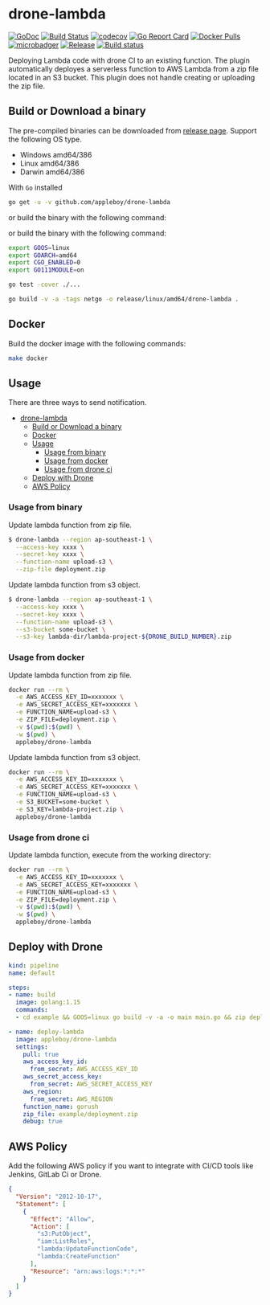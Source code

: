 # drone-lambda

[![GoDoc](https://godoc.org/github.com/appleboy/drone-lambda?status.svg)](https://godoc.org/github.com/appleboy/drone-lambda)
[![Build Status](https://cloud.drone.io/api/badges/appleboy/drone-lambda/status.svg)](https://cloud.drone.io/appleboy/drone-lambda)
[![codecov](https://codecov.io/gh/appleboy/drone-lambda/branch/master/graph/badge.svg)](https://codecov.io/gh/appleboy/drone-lambda)
[![Go Report Card](https://goreportcard.com/badge/github.com/appleboy/drone-lambda)](https://goreportcard.com/report/github.com/appleboy/drone-lambda)
[![Docker Pulls](https://img.shields.io/docker/pulls/appleboy/drone-lambda.svg)](https://hub.docker.com/r/appleboy/drone-lambda/)
[![microbadger](https://images.microbadger.com/badges/image/appleboy/drone-lambda.svg)](https://microbadger.com/images/appleboy/drone-lambda "Get your own image badge on microbadger.com")
[![Release](https://github-release-version.herokuapp.com/github/appleboy/drone-lambda/release.svg?style=flat)](https://github.com/appleboy/drone-lambda/releases/latest)
[![Build status](https://ci.appveyor.com/api/projects/status/cuioqombam9yufdy?svg=true)](https://ci.appveyor.com/project/appleboy/drone-lambda)

Deploying Lambda code with drone CI to an existing function. The plugin automatically deployes a serverless function to AWS Lambda from a zip file located in an S3 bucket. This plugin does not handle creating or uploading the zip file.

## Build or Download a binary

The pre-compiled binaries can be downloaded from [release page](https://github.com/appleboy/drone-lambda/releases). Support the following OS type.

* Windows amd64/386
* Linux amd64/386
* Darwin amd64/386

With `Go` installed

```bash
go get -u -v github.com/appleboy/drone-lambda
```

or build the binary with the following command:

or build the binary with the following command:

```sh
export GOOS=linux
export GOARCH=amd64
export CGO_ENABLED=0
export GO111MODULE=on

go test -cover ./...

go build -v -a -tags netgo -o release/linux/amd64/drone-lambda .
```

## Docker

Build the docker image with the following commands:

```bash
make docker
```

## Usage

There are three ways to send notification.

- [drone-lambda](#drone-lambda)
  - [Build or Download a binary](#build-or-download-a-binary)
  - [Docker](#docker)
  - [Usage](#usage)
    - [Usage from binary](#usage-from-binary)
    - [Usage from docker](#usage-from-docker)
    - [Usage from drone ci](#usage-from-drone-ci)
  - [Deploy with Drone](#deploy-with-drone)
  - [AWS Policy](#aws-policy)

### Usage from binary

Update lambda function from zip file.

```sh
$ drone-lambda --region ap-southeast-1 \
  --access-key xxxx \
  --secret-key xxxx \
  --function-name upload-s3 \
  --zip-file deployment.zip
```

Update lambda function from s3 object.

```sh
$ drone-lambda --region ap-southeast-1 \
  --access-key xxxx \
  --secret-key xxxx \
  --function-name upload-s3 \
  --s3-bucket some-bucket \
  --s3-key lambda-dir/lambda-project-${DRONE_BUILD_NUMBER}.zip
```

### Usage from docker

Update lambda function from zip file.

```bash
docker run --rm \
  -e AWS_ACCESS_KEY_ID=xxxxxxx \
  -e AWS_SECRET_ACCESS_KEY=xxxxxxx \
  -e FUNCTION_NAME=upload-s3 \
  -e ZIP_FILE=deployment.zip \
  -v $(pwd):$(pwd) \
  -w $(pwd) \
  appleboy/drone-lambda
```

Update lambda function from s3 object.

```bash
docker run --rm \
  -e AWS_ACCESS_KEY_ID=xxxxxxx \
  -e AWS_SECRET_ACCESS_KEY=xxxxxxx \
  -e FUNCTION_NAME=upload-s3 \
  -e S3_BUCKET=some-bucket \
  -e S3_KEY=lambda-project.zip \
  appleboy/drone-lambda
```

### Usage from drone ci

Update lambda function, execute from the working directory:

```bash
docker run --rm \
  -e AWS_ACCESS_KEY_ID=xxxxxxx \
  -e AWS_SECRET_ACCESS_KEY=xxxxxxx \
  -e FUNCTION_NAME=upload-s3 \
  -e ZIP_FILE=deployment.zip \
  -v $(pwd):$(pwd) \
  -w $(pwd) \
  appleboy/drone-lambda
```

## Deploy with Drone

```yaml
kind: pipeline
name: default

steps:
- name: build
  image: golang:1.15
  commands:
  - cd example && GOOS=linux go build -v -a -o main main.go && zip deployment.zip main

- name: deploy-lambda
  image: appleboy/drone-lambda
  settings:
    pull: true
    aws_access_key_id:
      from_secret: AWS_ACCESS_KEY_ID
    aws_secret_access_key:
      from_secret: AWS_SECRET_ACCESS_KEY
    aws_region:
      from_secret: AWS_REGION
    function_name: gorush
    zip_file: example/deployment.zip
    debug: true
```

## AWS Policy

Add the following AWS policy if you want to integrate with CI/CD tools like Jenkins, GitLab Ci or Drone.

```json
{
  "Version": "2012-10-17",
  "Statement": [
    {
      "Effect": "Allow",
      "Action": [
        "s3:PutObject",
        "iam:ListRoles",
        "lambda:UpdateFunctionCode",
        "lambda:CreateFunction"
      ],
      "Resource": "arn:aws:logs:*:*:*"
    }
  ]
}
```
